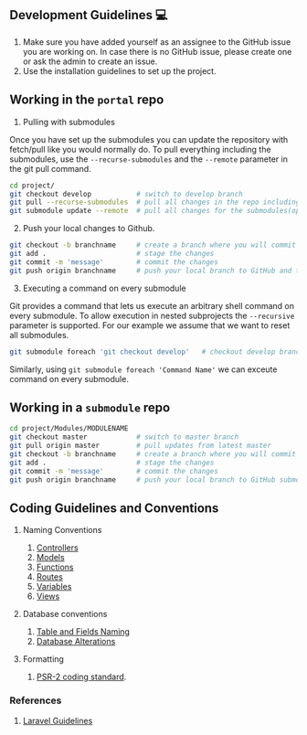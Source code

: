 ## Development Guidelines :computer:
1. Make sure you have added yourself as an assignee to the GitHub issue you are working on. In case there is no GitHub issue, please create one or ask the admin to create an issue.
2. Use the installation guidelines to set up the project.


## Working in the `portal` repo
1. Pulling with submodules

Once you have set up the submodules you can update the repository with fetch/pull like you would normally do. To pull everything including the submodules, use the ```--recurse-submodules``` and the ```--remote``` parameter in the git pull command.
```sh
cd project/
git checkout develop           # switch to develop branch
git pull --recurse-submodules  # pull all changes in the repo including changes in the submodules
git submodule update --remote  # pull all changes for the submodules(optional)
```

2. Push your local changes to Github.
```sh
git checkout -b branchname     # create a branch where you will commit your changes
git add .                      # stage the changes
git commit -m 'message'        # commit the changes
git push origin branchname     # push your local branch to GitHub and then create a Pull Request
```
3. Executing a command on every submodule

Git provides a command that lets us execute an arbitrary shell command on every submodule. To allow execution in nested subprojects the ```--recursive``` parameter is supported. For our example we assume that we want to reset all submodules.
```sh
git submodule foreach 'git checkout develop'   # checkout develop branch in all submodules
```
Similarly, using ```git submodule foreach 'Command Name'``` we can exceute command on every submodule.

## Working in a `submodule` repo
```sh
cd project/Modules/MODULENAME
git checkout master            # switch to master branch
git pull origin master         # pull updates from latest master
git checkout -b branchname     # create a branch where you will commit your changes
git add .                      # stage the changes
git commit -m 'message'        # commit the changes
git push origin branchname     # push your local branch to GitHub submodule repo and then create a Pull Request
```

## Coding Guidelines and Conventions

1. Naming Conventions
    1. [Controllers](https://www.laravelbestpractices.com/#controllers)
    2. [Models](https://www.laravelbestpractices.com/#models)
    3. [Functions](https://www.laravelbestpractices.com/#functions)
    4. [Routes](https://www.laravelbestpractices.com/#routes)
    5. [Variables](https://www.laravelbestpractices.com/#variables)
    6. [Views](https://www.laravelbestpractices.com/#variables)

2. Database conventions
    1. [Table and Fields Naming](https://www.laravelbestpractices.com/#table-fields-naming)
    2. [Database Alterations](https://www.laravelbestpractices.com/#database-alterations)

3. Formatting
    1. [PSR-2 coding standard](https://www.php-fig.org/psr/psr-2/).

### References
1. [Laravel Guidelines](https://github.com/ColoredCow/resources/tree/master/laravel)
